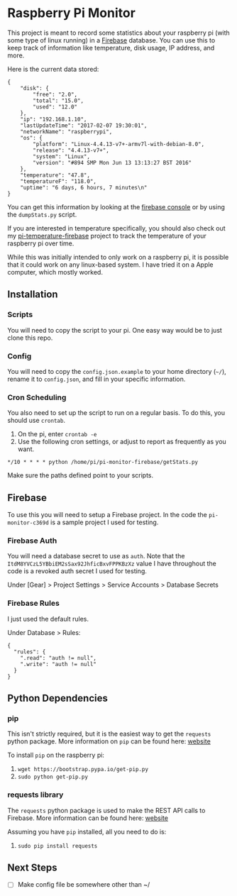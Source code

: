 # Raspberry Pi Monitor

This project is meant to record some statistics about your raspberry pi (with some type of linux running) in a [Firebase](https://firebase.google.com/) database. You can use this to keep track of information like temperature, disk usage, IP address, and more.

Here is the current data stored:
```
{
    "disk": {
        "free": "2.0",
        "total": "15.0",
        "used": "12.0"
    },
    "ip": "192.168.1.10",
    "lastUpdateTime": "2017-02-07 19:30:01",
    "networkName": "raspberrypi",
    "os": {
        "platform": "Linux-4.4.13-v7+-armv7l-with-debian-8.0",
        "release": "4.4.13-v7+",
        "system": "Linux",
        "version": "#894 SMP Mon Jun 13 13:13:27 BST 2016"
    },
    "temperature": "47.8",
    "temperatureF": "118.0",
    "uptime": "6 days, 6 hours, 7 minutes\n"
}
```

You can get this information by looking at the [firebase console](https://console.firebase.google.com) or by using the `dumpStats.py` script.

If you are interested in temperature specifically, you should also check out my  [pi-temperature-firebase](https://github.com/mrnohr/pi-temperature-firebase) project to track the temperature of your raspberry pi over time.

While this was initially intended to only work on a raspberry pi, it is possible that it could work on any linux-based system. I have tried it on a Apple computer, which mostly worked.

## Installation

### Scripts

You will need to copy the script to your pi. One easy way would be to just clone this repo.

### Config

You will need to copy the `config.json.example` to your home directory (`~/`), rename it to `config.json`, and fill in your specific information.

### Cron Scheduling

You also need to set up the script to run on a regular basis. To do this, you should use `crontab`.

1. On the pi, enter `crontab -e`
2. Use the following cron settings, or adjust to report as frequently as you want.

```
*/10 * * * * python /home/pi/pi-monitor-firebase/getStats.py
```

Make sure the paths defined point to your scripts.

## Firebase

To use this you will need to setup a Firebase project. In the code the `pi-monitor-c369d` is a sample project I used for testing.

### Firebase Auth

You will need a database secret to use as `auth`. Note that the `ItdM8YVCzL5YBbiEM2sSax92JhficBxvFPPKBzXz` value I have throughout the code is a revoked auth secret I used for testing.

Under [Gear] > Project Settings > Service Accounts > Database Secrets

### Firebase Rules

I just used the default rules.

Under Database > Rules:

```
{
  "rules": {
    ".read": "auth != null",
    ".write": "auth != null"
  }
}
```

## Python Dependencies

### pip

This isn't strictly required, but it is the easiest way to get the `requests` python package. More information on `pip` can be found here: [website](https://pip.pypa.io/en/stable/)

To install `pip` on the raspberry pi:

1. `wget https://bootstrap.pypa.io/get-pip.py`
2. `sudo python get-pip.py`

### requests library
The `requests` python package is used to make the REST API calls to Firebase. More information can be found here: [website](http://docs.python-requests.org/en/master/)

Assuming you have `pip` installed, all you need to do is:

1. `sudo pip install requests`

## Next Steps

- [ ] Make config file be somewhere other than ~/
